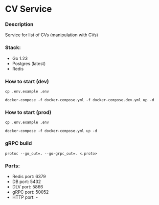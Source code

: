 # CV Service

### Description
Service for list of CVs (manipulation with CVs)

### Stack:
- Go 1.23
- Postgres (latest)
- Redis

### How to start (dev)
```shell
cp .env.example .env
```

```shell
docker-compose -f docker-compose.yml -f docker-compose.dev.yml up -d
```

### How to start (prod)
```shell
cp .env.example .env
```

```shell
docker-compose -f docker-compose.yml up -d
```

### gRPC build
```shell
protoc --go_out=. --go-grpc_out=. <.proto>
```


### Ports:
- Redis port: 6379
- DB port: 5432
- DLV port: 5866
- gRPC port: 50052
- HTTP port: -